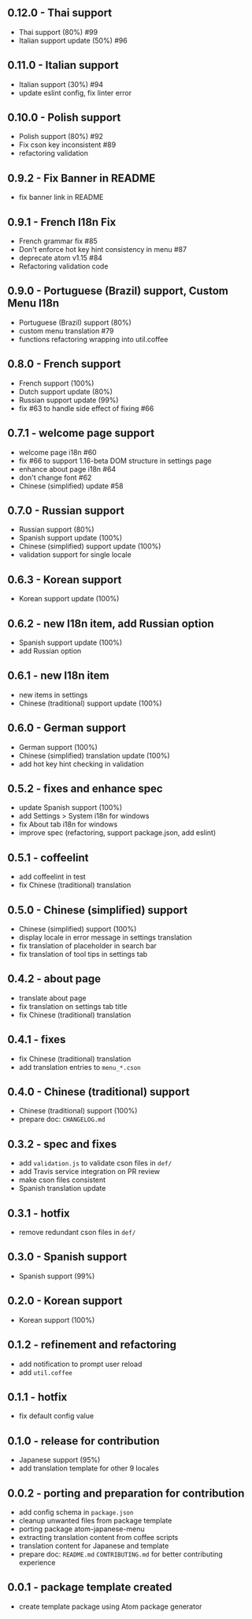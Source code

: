 ## 0.12.0 - Thai support
* Thai support (80%) #99
* Italian support update (50%) #96


## 0.11.0 - Italian support
* Italian support (30%) #94
* update eslint config, fix linter error


## 0.10.0 - Polish support
* Polish support (80%) #92
* Fix cson key inconsistent #89
* refactoring validation


## 0.9.2 - Fix Banner in README
* fix banner link in README


## 0.9.1 - French I18n Fix
* French grammar fix #85
* Don't enforce hot key hint consistency in menu #87
* deprecate atom v1.15 #84
* Refactoring validation code


## 0.9.0 - Portuguese (Brazil) support, Custom Menu I18n
* Portuguese (Brazil) support (80%)
* custom menu translation #79
* functions refactoring wrapping into util.coffee


## 0.8.0 - French support
* French support (100%)
* Dutch support update (80%)
* Russian support update (99%)
* fix #63 to handle side effect of fixing #66


## 0.7.1 - welcome page support
* welcome page i18n #60
* fix #66 to support 1.16-beta DOM structure in settings page
* enhance about page i18n #64
* don't change font #62
* Chinese (simplified) update #58


## 0.7.0 - Russian support
* Russian support (80%)
* Spanish support update (100%)
* Chinese (simplified) support update (100%)
* validation support for single locale


## 0.6.3 - Korean support
* Korean support update (100%)


## 0.6.2 - new I18n item, add Russian option
* Spanish support update (100%)
* add Russian option


## 0.6.1 - new I18n item
* new items in settings
* Chinese (traditional) support update (100%)


## 0.6.0 - German support
* German support (100%)
* Chinese (simplified) translation update (100%)
* add hot key hint checking in validation


## 0.5.2 - fixes and enhance spec
* update Spanish support (100%)
* add Settings > System i18n for windows
* fix About tab i18n for windows
* improve spec (refactoring, support package.json, add eslint)


## 0.5.1 - coffeelint
* add coffeelint in test
* fix Chinese (traditional) translation


## 0.5.0 - Chinese (simplified) support
* Chinese (simplified) support (100%)
* display locale in error message in settings translation
* fix translation of placeholder in search bar
* fix translation of tool tips in settings tab


## 0.4.2 - about page
* translate about page
* fix translation on settings tab title
* fix Chinese (traditional) translation


## 0.4.1 - fixes
* fix Chinese (traditional) translation
* add translation entries to `menu_*.cson`


## 0.4.0 - Chinese (traditional) support
* Chinese (traditional) support (100%)
* prepare doc: `CHANGELOG.md`


## 0.3.2 - spec and fixes
* add `validation.js` to validate cson files in `def/`
* add Travis service integration on PR review
* make cson files consistent
* Spanish translation update


## 0.3.1 - hotfix
* remove redundant cson files in `def/`


## 0.3.0 - Spanish support
* Spanish support (99%)


## 0.2.0 - Korean support
* Korean support (100%)


## 0.1.2 - refinement and refactoring
* add notification to prompt user reload
* add `util.coffee`


## 0.1.1 - hotfix
* fix default config value


## 0.1.0 - release for contribution
* Japanese support (95%)
* add translation template for other 9 locales


## 0.0.2 - porting and preparation for contribution
* add config schema in `package.json`
* cleanup unwanted files from package template
* porting package atom-japanese-menu
* extracting translation content from coffee scripts
* translation content for Japanese and template
* prepare doc: `README.md` `CONTRIBUTING.md` for better contributing experience


## 0.0.1 - package template created
* create template package using Atom package generator

